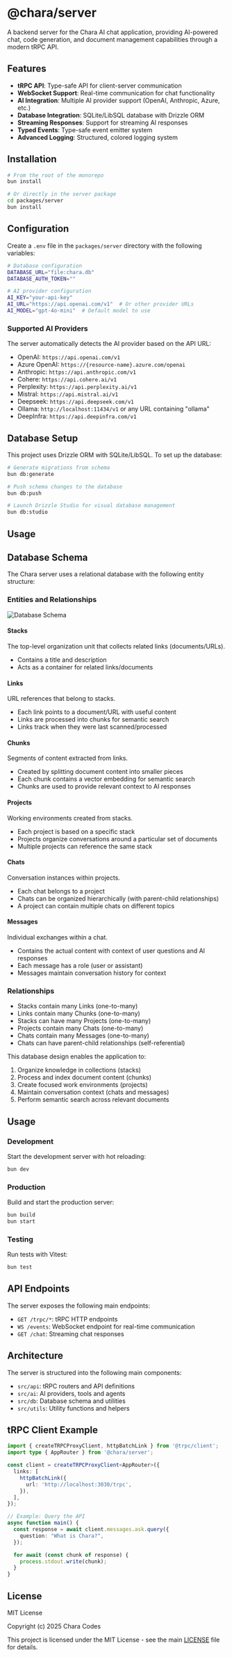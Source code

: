 # @chara/server

A backend server for the Chara AI chat application, providing AI-powered chat, code generation, and document management capabilities through a modern tRPC API.

## Features

- **tRPC API**: Type-safe API for client-server communication
- **WebSocket Support**: Real-time communication for chat functionality
- **AI Integration**: Multiple AI provider support (OpenAI, Anthropic, Azure, etc.)
- **Database Integration**: SQLite/LibSQL database with Drizzle ORM
- **Streaming Responses**: Support for streaming AI responses
- **Typed Events**: Type-safe event emitter system
- **Advanced Logging**: Structured, colored logging system

## Installation

```bash
# From the root of the monorepo
bun install

# Or directly in the server package
cd packages/server
bun install
```

## Configuration

Create a `.env` file in the `packages/server` directory with the following variables:

```bash
# Database configuration
DATABASE_URL="file:chara.db"
DATABASE_AUTH_TOKEN=""

# AI provider configuration
AI_KEY="your-api-key"
AI_URL="https://api.openai.com/v1"  # Or other provider URLs
AI_MODEL="gpt-4o-mini"  # Default model to use
```

### Supported AI Providers

The server automatically detects the AI provider based on the API URL:

- OpenAI: `https://api.openai.com/v1`
- Azure OpenAI: `https://{resource-name}.azure.com/openai`
- Anthropic: `https://api.anthropic.com/v1`
- Cohere: `https://api.cohere.ai/v1`
- Perplexity: `https://api.perplexity.ai/v1`
- Mistral: `https://api.mistral.ai/v1`
- Deepseek: `https://api.deepseek.com/v1`
- Ollama: `http://localhost:11434/v1` or any URL containing "ollama"
- DeepInfra: `https://api.deepinfra.com/v1`

## Database Setup

This project uses Drizzle ORM with SQLite/LibSQL. To set up the database:

```bash
# Generate migrations from schema
bun db:generate

# Push schema changes to the database
bun db:push

# Launch Drizzle Studio for visual database management
bun db:studio
```

## Usage

## Database Schema

The Chara server uses a relational database with the following entity structure:

### Entities and Relationships

![Database Schema](https://mermaid.ink/img/pako:eNqNU01PAjEQ_SvNnCCJBw9wgENiDHphY8JBvNQpnZVN261tF1z8723ZFVb5MMGL7cx7b2b6Oic5CU6USIl59I2ZS3mNhpdPvDJBFQm9BzdA-fkIlpwIEzUEKIMNg3lXfRrBBDWZL1BT-aZJnuOcsCYs-Oa-y7EBCyh1DT1iOdM6OI9AaaYxrqDWHJ2F-wAXEaqBfhWh02HZbxZXcNoJzjKLLm7eM0uahKYaFGLWGvZaFyutUGWgZXBf3JHDN0FjE7HVQnkHUPpoBpPRK9DvTpRSW3gXOJnhzuvlpBRRJiJ_VvXwTSjhRGnX0Kg1NmB6j1gp4IqEJXJZg3G2-ZxNgfEFLTuP8SPnDfopjLe6Jj93T_lANMhixl6KYb-4M6Q0OnxXRxcNm7-aaO8g2W07BNAZjLbG7lLjHaQXu4Zp9-r3RkRhcHyJfqMRktOSHJG-JEU4kkkahrwfhmk8SDtJyCPXc5zLXi91e7JHEteLx6nrhmGvl6bxOOmmx0mSuANJZH3KJ5MhHB_-3-ILFaX0Bw?type=png)

#### Stacks
The top-level organization unit that collects related links (documents/URLs).
- Contains a title and description
- Acts as a container for related links/documents

#### Links
URL references that belong to stacks.
- Each link points to a document/URL with useful content
- Links are processed into chunks for semantic search
- Links track when they were last scanned/processed

#### Chunks
Segments of content extracted from links.
- Created by splitting document content into smaller pieces
- Each chunk contains a vector embedding for semantic search
- Chunks are used to provide relevant context to AI responses

#### Projects
Working environments created from stacks.
- Each project is based on a specific stack
- Projects organize conversations around a particular set of documents
- Multiple projects can reference the same stack

#### Chats
Conversation instances within projects.
- Each chat belongs to a project
- Chats can be organized hierarchically (with parent-child relationships)
- A project can contain multiple chats on different topics

#### Messages
Individual exchanges within a chat.
- Contains the actual content with context of user questions and AI responses
- Each message has a role (user or assistant)
- Messages maintain conversation history for context

### Relationships

- Stacks contain many Links (one-to-many)
- Links contain many Chunks (one-to-many)
- Stacks can have many Projects (one-to-many)
- Projects contain many Chats (one-to-many)
- Chats contain many Messages (one-to-many)
- Chats can have parent-child relationships (self-referential)

This database design enables the application to:
1. Organize knowledge in collections (stacks)
2. Process and index document content (chunks)
3. Create focused work environments (projects)
4. Maintain conversation context (chats and messages)
5. Perform semantic search across relevant documents

## Usage

### Development

Start the development server with hot reloading:

```bash
bun dev
```

### Production

Build and start the production server:

```bash
bun build
bun start
```

### Testing

Run tests with Vitest:

```bash
bun test
```

## API Endpoints

The server exposes the following main endpoints:

- `GET /trpc/*`: tRPC HTTP endpoints
- `WS /events`: WebSocket endpoint for real-time communication
- `GET /chat`: Streaming chat responses

## Architecture

The server is structured into the following main components:

- `src/api`: tRPC routers and API definitions
- `src/ai`: AI providers, tools and agents
- `src/db`: Database schema and utilities
- `src/utils`: Utility functions and helpers

## tRPC Client Example

```typescript
import { createTRPCProxyClient, httpBatchLink } from '@trpc/client';
import type { AppRouter } from '@chara/server';

const client = createTRPCProxyClient<AppRouter>({
  links: [
    httpBatchLink({
      url: 'http://localhost:3030/trpc',
    }),
  ],
});

// Example: Query the API
async function main() {
  const response = await client.messages.ask.query({
    question: "What is Chara?",
  });

  for await (const chunk of response) {
    process.stdout.write(chunk);
  }
}
```

## License

MIT License

Copyright (c) 2025 Chara Codes

This project is licensed under the MIT License - see the main [LICENSE](../../LICENSE) file for details.
